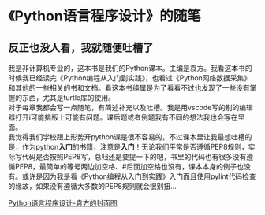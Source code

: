 # 《Python语言程序设计》的随笔
## 反正也没人看，我就随便吐槽了
  我是非计算机专业的，这本书是我们的Python课本。主编是袁方。我看这本书的时候我已经读完《Python编程从入门到实践》，也看过《Python网络数据采集》和其他的一些相关的书和文档。看这本书纯属是为了看看不过也发现了一些没有掌握的东西，尤其是turtle库的使用。  
  对于每章我都会写一点随笔，有简述补充以及吐槽。我是用vscode写的别的编辑器打开i可能排版上可能有问题。课后题或者例题我有不同的想法我也会写在里面。  
  我觉得我们学校跟上形势开python课是很不容易的，不过课本里让我最想吐槽的是，作为python**入门**的书籍，注意是**入门**！无论我们平常是否遵循PEP8规则，实际写代码是否按照PEP8写，总归还是要提一下的吧，书里的代码也有很多没有遵循PEP8，最简单的等号两边加空格、#后面加空格也没有，课本本身的例子也没有。或许是因为我是看《Python编程从入门到实践》入门而且使用pylint代码检查的缘故，如果没有遵循大多数的PEP8规则就会很别扭...
  
  [Python语言程序设计-袁方的封面图](http://www.tup.tsinghua.edu.cn/upload/bigbookimg/080910-01.jpg)
